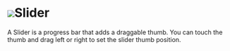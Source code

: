 # ![](/assets/touchcolor.png)Slider

A Slider is a progress bar that adds a draggable thumb. You can touch the thumb and drag left or right to set the slider thumb position.
